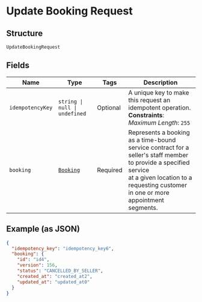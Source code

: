 
# Update Booking Request

## Structure

`UpdateBookingRequest`

## Fields

| Name | Type | Tags | Description |
|  --- | --- | --- | --- |
| `idempotencyKey` | `string \| null \| undefined` | Optional | A unique key to make this request an idempotent operation.<br>**Constraints**: *Maximum Length*: `255` |
| `booking` | [`Booking`](../../doc/models/booking.md) | Required | Represents a booking as a time-bound service contract for a seller's staff member to provide a specified service<br>at a given location to a requesting customer in one or more appointment segments. |

## Example (as JSON)

```json
{
  "idempotency_key": "idempotency_key6",
  "booking": {
    "id": "id4",
    "version": 156,
    "status": "CANCELLED_BY_SELLER",
    "created_at": "created_at2",
    "updated_at": "updated_at0"
  }
}
```


